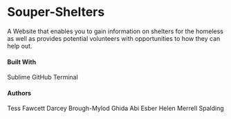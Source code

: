 # Souper-Shelters

A Website that enables you to gain information on shelters for the homeless as well as provides potential volunteers with opportunities to how they can help out.

#### Built With
Sublime 
GitHub 
Terminal

#### Authors

Tess Fawcett
Darcey Brough-Mylod
Ghida Abi Esber
Helen Merrell Spalding

